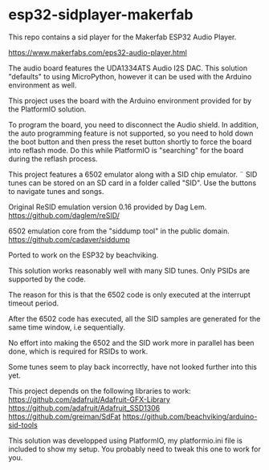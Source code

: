 # esp32-sidplayer-makerfab

This repo contains a sid player for the Makerfab ESP32 Audio Player.

https://www.makerfabs.com/eps32-audio-player.html

The audio board features the UDA1334ATS Audio I2S DAC. This solution "defaults" to using MicroPython, however it can be used with the Arduino environment as well.

This project uses the board with the Arduino environment provided for by the PlatformIO solution. 

To program the board, you need to disconnect the Audio shield. In addition, the auto programming feature is not supported, so you need to
hold down the boot button and then press the reset button shortly to force the board into reflash mode. Do this while PlatformIO is "searching" for the board during the 
reflash process.

This project features a 6502 emulator along with a SID chip emulator. 
¨
SID tunes can be stored on an SD card in a folder called "SID". Use the buttons to navigate tunes and songs.

Original ReSID emulation version 0.16 provided by Dag Lem.
https://github.com/daglem/reSID/

6502 emulation core from the "siddump tool" in the public domain.
https://github.com/cadaver/siddump

Ported to work on the ESP32 by beachviking.

This solution works reasonably well with many SID tunes.
Only PSIDs are supported by the code.

The reason for this is that the 6502 code is only executed at the interrupt timeout period.

After the 6502 code has executed, all the SID samples are generated for the same time window, i.e sequentially. 

No effort into making the 6502 and the SID work more in parallel has been done, which
is required for RSIDs to work. 

Some tunes seem to play back incorrectly, have not looked further into this yet.

This project depends on the following libraries to work:
https://github.com/adafruit/Adafruit-GFX-Library 
https://github.com/adafruit/Adafruit_SSD1306
https://github.com/greiman/SdFat
https://github.com/beachviking/arduino-sid-tools

This solution was developped using PlatformIO, my platformio.ini file is included to show my setup. You probably need to tweak this one to work for you.